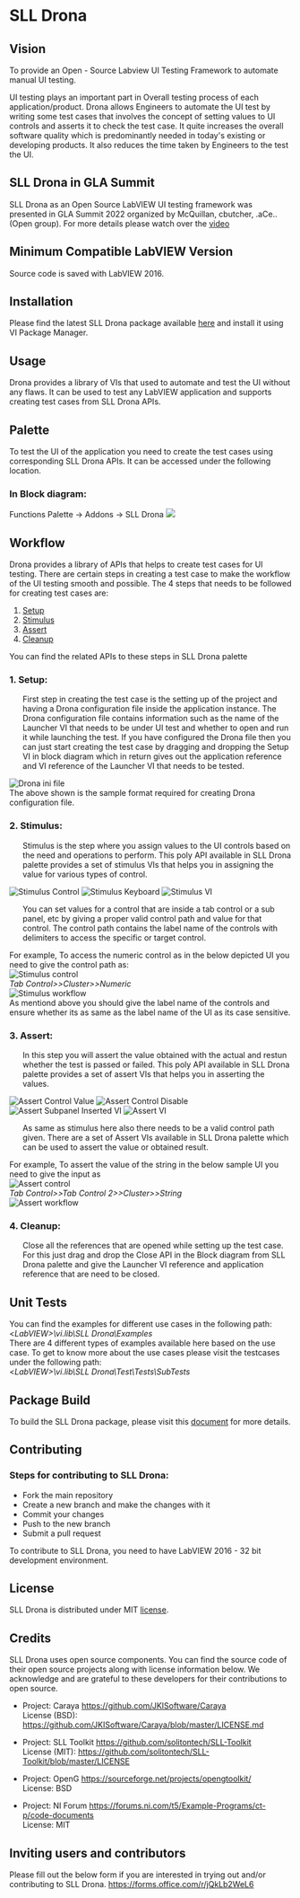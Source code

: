 # SLL Drona
## Vision
To provide an Open - Source Labview UI Testing Framework to automate manual UI testing. 

UI testing plays an important part in Overall testing process of each application/product. Drona allows Engineers to automate the UI test by writing some test cases that involves the concept of setting values to UI controls and asserts it to check the test case. It quite increases the overall software quality which is predominantly needed in today's existing or developing products. It also reduces the time taken by Engineers to the test the UI.

## SLL Drona in GLA Summit
SLL Drona as an Open Source LabVIEW UI testing framework was presented in GLA Summit 2022 organized by McQuillan, cbutcher, .aCe.. (Open group).  For more details please watch over the [video](https://www.youtube.com/watch?v=4JryzEPQexM)


## Minimum Compatible LabVIEW Version
Source code is saved with LabVIEW 2016.

## Installation
Please find the latest SLL Drona package available [here](https://github.com/solitontech/SLL-Drona/releases/tag/v0.1.0-alpha) and install it using VI Package Manager.

## Usage
Drona provides a library of VIs that used to automate and test the UI without any flaws. It can be used to test any LabVIEW application and supports creating test cases from SLL Drona APIs.

## Palette
To test the UI of the application you need to create the test cases using corresponding SLL Drona APIs. It can be accessed under the following location.

### In Block diagram:
Functions Palette -> Addons -> SLL Drona 
![](Images/Functions%20Palette.png)

## Workflow
Drona provides a library of APIs that helps to create test cases for UI testing. There are certain steps in creating a test case to make the workflow of the UI testing smooth and possible. The 4 steps that needs to be followed for creating test cases are:

1. [Setup](#1-setup)
2. [Stimulus](#2-stimulus)
3. [Assert](#3-assert)
4. [Cleanup](#4-cleanup)

You can find the related APIs to these steps in SLL Drona palette

### 1. Setup:
<ul> First step in creating the test case is the setting up of the project and having a Drona configuration file inside the application instance. The Drona configuration file contains information such as the name of the Launcher VI that needs to be under UI test and whether to open and run it while launching the test. If you have configured the Drona file then you can just start creating the test case by dragging and dropping the Setup VI in block diagram which in return gives out the application reference and VI reference of the Launcher VI that needs to be tested. </ul>

![Drona ini file](Images/Drona%20ini%20file.png) <br/>
The above shown is the sample format required for creating Drona configuration file.
### 2. Stimulus:
<ul>Stimulus is the step where you assign values to the UI controls based on the need and operations to perform. This poly API available in SLL Drona palette provides a set of stimulus VIs that helps you in assigning the value for various types of control. </ul>

![Stimulus Control](Images/Stimulus%20API%20control.png) ![Stimulus Keyboard](Images/Stimulus%20API%20keyboard.png) ![Stimulus VI](Images/Stimulus%20API%20VI.png) <br/>
<ul>You can set values for a control that are inside a tab control or a sub panel, etc by giving a proper valid control path and value for that control. The control path contains the label name of the controls with delimiters to access the specific or target control. </ul>

For example, To access the numeric control as in the below depicted UI you need to give the control path as: <br/>
![Stimulus control](Images/Stimulus%20control.png) <br/>
*Tab Control>>Cluster>>Numeric* <br/>
![Stimulus workflow](Images/Stimulus%20workflow.png) <br/>
As mentiond above you should give the label name of the controls and ensure whether its as same as the label name of the UI as its case sensitive. </ul>

### 3. Assert:
<ul>In this step you will assert the value obtained with the actual and restun whether the test is passed or failed. This poly API available in SLL Drona palette provides a set of assert VIs that helps you in asserting the values. </ul>

![Assert Control Value](Images/Assert%20Control%20value.png) ![Assert Control Disable](Images/Assert%20Control%20disable.png) ![Assert Subpanel Inserted VI](Images/Assert%20Subpanel%20Inserted%20VI.png)
 ![Assert VI](Images/Assert%20VI%20Exec.png)  
<ul>As same as stimulus here also there needs to be a valid control path given. There are a set of Assert VIs available in SLL Drona palette which can be used to assert the value or obtained result. </ul> 

For example, To assert the value of the string in the below sample UI you need to give the input as <br/>
![Assert control](Images/Assert%20control.png)<br/>
*Tab Control>>Tab Control 2>>Cluster>>String* <br/>
![Assert workflow](Images/Assert%20workflow.png)
### 4. Cleanup:
<ul> Close all the references that are opened while setting up the test case. For this just drag and drop the Close API in the Block diagram from SLL Drona palette and give the Launcher VI reference and application reference that are need to be closed. </ul>

## Unit Tests
You can find the examples for different use cases in the following path: <br/>
<*LabVIEW>\vi.lib\SLL Drona\Examples*  <br/>
There are 4 different types of examples available here based on the use case.
To get to know more about the use cases please visit the testcases under the following path: <br/>
<*LabVIEW>\vi.lib\SLL Drona\Test\Tests\SubTests* 

## Package Build
To build the SLL Drona package, please visit this [document](BUILD.md) for more details.

## Contributing 
### Steps for contributing to SLL Drona:
+ Fork the main repository
+ Create a new branch and make the changes with it
+ Commit your changes 
+ Push to the new branch
+ Submit a pull request 

To contribute to SLL Drona, you need to have LabVIEW 2016 - 32 bit development environment.

## License 
SLL Drona is distributed under MIT [license](https://github.com/solitontech/SLL-Drona/blob/main/LICENSE). 

## Credits
SLL Drona uses open source components. You can find the source code of their open source projects along with license information below. We acknowledge and are grateful to these developers for their contributions to open source. 

* Project: Caraya https://github.com/JKISoftware/Caraya <br/>
License (BSD): https://github.com/JKISoftware/Caraya/blob/master/LICENSE.md

* Project: SLL Toolkit https://github.com/solitontech/SLL-Toolkit <br/>
License (MIT): https://github.com/solitontech/SLL-Toolkit/blob/master/LICENSE

* Project: OpenG https://sourceforge.net/projects/opengtoolkit/ <br/> 
License: BSD

* Project: NI Forum https://forums.ni.com/t5/Example-Programs/ct-p/code-documents <br/>
License: MIT

## Inviting users and contributors

Please fill out the below form if you are interested in trying out and/or contributing to SLL Drona.
https://forms.office.com/r/jQkLb2WeL6
